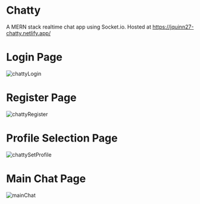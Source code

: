 # Chatty
A MERN stack realtime chat app using Socket.io.
Hosted at https://jquinn27-chatty.netlify.app/

# Login Page
![chattyLogin](https://user-images.githubusercontent.com/45927610/177069673-32004ff0-b2ab-4ffa-a54a-88b7c3a3c987.png)

# Register Page
![chattyRegister](https://user-images.githubusercontent.com/45927610/177069693-cfe2289b-7770-4cff-9e46-644682e8f453.png)

# Profile Selection Page
![chattySetProfile](https://user-images.githubusercontent.com/45927610/177069713-012ccc4e-4bc7-4cba-bffe-1303730558ed.png)

# Main Chat Page
![mainChat](https://user-images.githubusercontent.com/45927610/177069761-3d5adbc5-022a-4c64-804a-5451f2b921fc.png)
